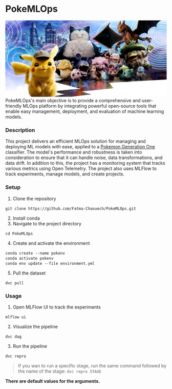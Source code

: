 # PokeMLOps
![pokemon](docs/pokemon.png)
PokeMLOps's main objective is to provide a comprehensive and user-friendly MLOps platform by integrating powerful open-source tools that enable easy management, deployment, and evaluation of machine learning models. 

### Description
This project delivers an efficient MLOps solution for managing and deploying ML models with ease, applied to a [Pokemon Generation One](https://www.kaggle.com/datasets/thedagger/pokemon-generation-one) classifier. The model's performance and robustness is taken into consideration to ensure that it can handle noise, data transformations, and data drift. In addition to this, the project has a monitoring system that tracks various metrics using Open Telemetry. The project also uses MLFlow to track experiments, manage models, and create projects.

### Setup
1. Clone the repository 
```
git clone https://github.com/Fatma-Chaouech/PokeMLOps.git
``` 
2. Install conda
3. Navigate to the project directory
```
cd PokeMLOps
```
4. Create and activate the environment
```
conda create --name pokenv
conda activate pokenv
conda env update --file environment.yml
``` 
5. Pull the dataset
```
dvc pull
```
### Usage
1. Open MLFlow UI to track the experiments
```
mlflow ui
```
2. Visualize the pipeline
```
dvc dag 
```
3. Run the pipeline
```
dvc repro
```
>If you wan to run a specific stage, run the same command followed by the name of the stage:
`dvc repro STAGE` 

**There are default values for the arguments.**
